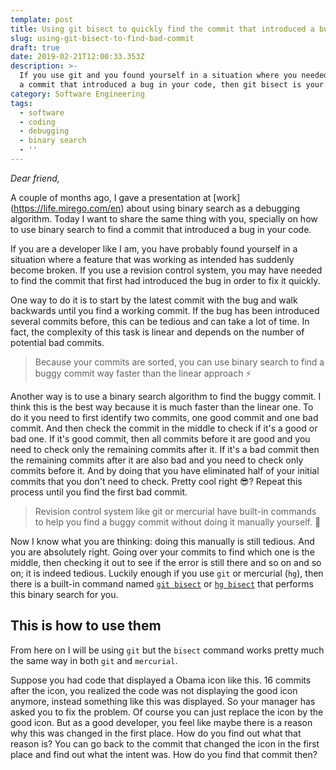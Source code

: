 ```yaml
---
template: post
title: Using git bisect to quickly find the commit that introduced a bug
slug: using-git-bisect-to-find-bad-commit
draft: true
date: 2019-02-21T12:00:33.353Z
description: >-
  If you use git and you found yourself in a situation where you needed to find
  a commit that introduced a bug in your code, then git bisect is your friend.
category: Software Engineering
tags:
  - software
  - coding
  - debugging
  - binary search
  - ''
---
```

_Dear friend,_

A couple of months ago, I gave a presentation at \[work](https://life.mirego.com/en) about using binary search as a debugging algorithm. Today I want to share the same thing with you, specially on how to use binary search to find a commit that introduced a bug in your code.

If you are a developer like I am, you have probably found yourself in a situation where a feature that was working as intended has suddenly become broken. If you use a revision control system, you may have needed to find the commit that first had introduced the bug in order to fix it quickly.

One way to do it is to start by the latest commit with the bug and walk backwards until you find a working commit. If the bug has been introduced several commits before, this can be tedious and can take a lot of time. In fact, the complexity of this task is linear and depends on the number of potential bad commits.

> Because your commits are sorted, you can use binary search to find a buggy commit way faster than the linear approach ⚡️

Another way is to use a binary search algorithm to find the buggy commit. I think this is the best way because it is much faster than the linear one. To do it you need to first identify two commits, one good commit and one bad commit. And then check the commit in the middle to check if it's a good or bad one. If it's good commit, then all commits before it are good and you need to check only the remaining commits after it. If it's a bad commit then the remaining commits after it are also bad and you need to check only commits before it. And by doing that you have eliminated half of your initial commits that you don't need to check. Pretty cool right 😎? Repeat this process until you find the first bad commit.

> Revision control system like git or mercurial have built-in commands to help you find a buggy commit without doing it manually yourself. 💚

Now I know what you are thinking: doing this manually is still tedious. And you are absolutely right. Going over your commits to find which one is the middle, then checking it out to see if the error is still there and so on and so on; it is indeed tedious. Luckily enough if you use `git` or mercurial (`hg`), then there is a built-in command named [`git bisect`](https://git-scm.com/docs/git-bisect) or [`hg bisect`](https://www.mercurial-scm.org/repo/hg/help/bisect) that performs this binary search for you.

## This is how to use them

From here on I will be using `git` but the `bisect` command works pretty much the same way in both `git` and `mercurial`. 

Suppose you had code that displayed a Obama icon like this. 16 commits after the icon, you realized the code was not displaying the good icon anymore, instead something like this was displayed. So your manager has asked you to fix the problem. Of course you can just replace the icon by the good icon. But as a good developer, you feel like maybe there is a reason why this was changed in the first place. How do you find out what that reason is? You can go back to the commit that changed the icon in the first place and find out what the intent was. How do you find that commit then?
